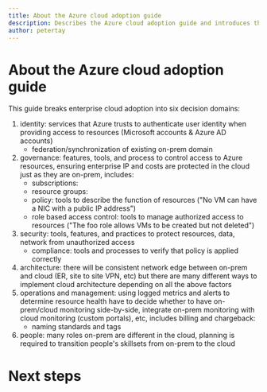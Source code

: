 ```yaml
---
title: About the Azure cloud adoption guide
description: Describes the Azure cloud adoption guide and introduces the six decision domains - identity, governance, security, architecture, operations and management, and people
author: petertay
---
```


# About the Azure cloud adoption guide

This guide breaks enterprise cloud adoption into six decision domains:

1. identity: services that Azure trusts to authenticate user identity when providing access to resources (Microsoft accounts & Azure AD accounts)
    - federation/synchronization of existing on-prem domain
2. governance: features, tools, and process to control access to Azure resources, ensuring enterprise IP and costs are protected in the cloud just as they are on-prem, includes:
    - subscriptions:
    - resource groups: 
    - policy: tools to describe the function of resources ("No VM can have a NIC with a public IP address")
    - role based access control: tools to manage authorized access to resources ("The foo role allows VMs to be created but not deleted")
3. security: tools, features, and practices to protect resources, data, network from unauthorized access
    - compliance: tools and processes to verify that policy is applied correctly
4. architecture: there will be consistent network edge between on-prem and cloud (ER, site to site VPN, etc) but there are many different ways to implement cloud architecture depending on all the above factors
5. operations and management: using logged metrics and alerts to determine resource health
have to decide whether to have on-prem/cloud monitoring side-by-side, integrate on-prem monitoring with cloud monitoring (custom portals), etc, includes billing and chargeback: 
    - naming standards and tags
6. people: many roles on-prem are different in the cloud, planning is required to transition people's skillsets from on-prem to the cloud

# Next steps

 